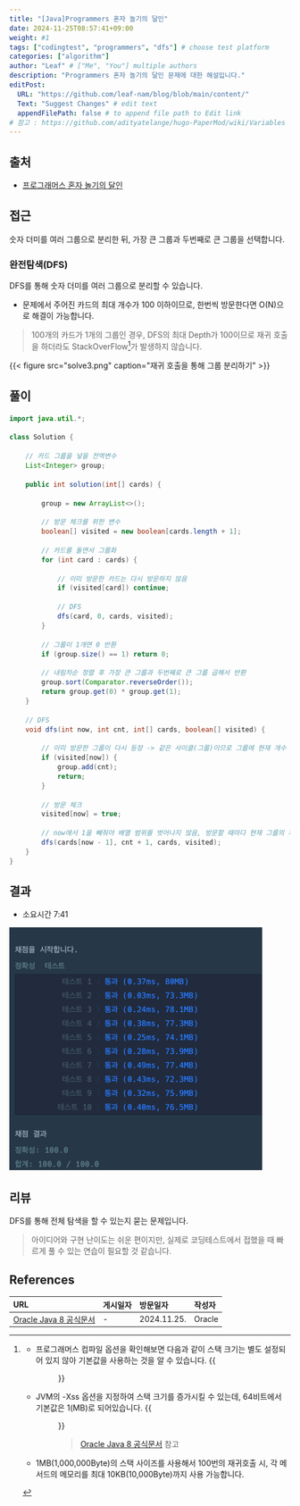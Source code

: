 ```yaml
---
title: "[Java]Programmers 혼자 놀기의 달인"
date: 2024-11-25T08:57:41+09:00
weight: #1
tags: ["codingtest", "programmers", "dfs"] # choose test platform
categories: ["algorithm"]
author: "Leaf" # ["Me", "You"] multiple authors
description: "Programmers 혼자 놀기의 달인 문제에 대한 해설입니다."
editPost:
  URL: "https://github.com/leaf-nam/blog/blob/main/content/"
  Text: "Suggest Changes" # edit text
  appendFilePath: false # to append file path to Edit link
# 참고 : https://github.com/adityatelange/hugo-PaperMod/wiki/Variables
---
```


## 출처

- [프로그래머스 혼자 놀기의 달인](https://school.programmers.co.kr/learn/courses/30/lessons/131130#)

## 접근

숫자 더미를 여러 그룹으로 분리한 뒤, 가장 큰 그룹과 두번째로 큰 그룹을 선택합니다.

### 완전탐색(DFS)

DFS를 통해 숫자 더미를 여러 그룹으로 분리할 수 있습니다.

- 문제에서 주어진 카드의 최대 개수가 100 이하이므로, 한번씩 방문한다면 O(N)으로 해결이 가능합니다.

> 100개의 카드가 1개의 그룹인 경우, DFS의 최대 Depth가 100이므로 재귀 호출을 하더라도 StackOverFlow[^1]가 발생하지 않습니다.

{{< figure src="solve3.png" caption="재귀 호출을 통해 그룹 분리하기" >}}

## 풀이

```java
import java.util.*;

class Solution {

    // 카드 그룹을 넣을 전역변수
    List<Integer> group;

    public int solution(int[] cards) {

        group = new ArrayList<>();

        // 방문 체크를 위한 변수
        boolean[] visited = new boolean[cards.length + 1];

        // 카드를 돌면서 그룹화
        for (int card : cards) {

            // 이미 방문한 카드는 다시 방문하지 않음
            if (visited[card]) continue;

            // DFS
            dfs(card, 0, cards, visited);
        }

        // 그룹이 1개면 0 반환
        if (group.size() == 1) return 0;

        // 내림차순 정렬 후 가장 큰 그룹과 두번째로 큰 그룹 곱해서 반환
        group.sort(Comparator.reverseOrder());
        return group.get(0) * group.get(1);
    }

    // DFS
    void dfs(int now, int cnt, int[] cards, boolean[] visited) {

        // 이미 방문한 그룹이 다시 등장 -> 같은 사이클(그룹)이므로 그룹에 현재 개수 추가
        if (visited[now]) {
            group.add(cnt);
            return;
        }

        // 방문 체크
        visited[now] = true;

        // now에서 1을 빼줘야 배열 범위를 벗어나지 않음, 방문할 때마다 현재 그룹의 개수 1개씩 추가
        dfs(cards[now - 1], cnt + 1, cards, visited);
    }
}
```

## 결과

- 소요시간 7:41

![result](result.png)

## 리뷰

DFS를 통해 전체 탐색을 할 수 있는지 묻는 문제입니다.

> 아이디어와 구현 난이도는 쉬운 편이지만, 실제로 코딩테스트에서 접했을 때 빠르게 풀 수 있는 연습이 필요할 것 같습니다.

## References

| URL                                                                                            | 게시일자 | 방문일자    | 작성자 |
| :--------------------------------------------------------------------------------------------- | :------- | :---------- | :----- |
| [Oracle Java 8 공식문서](https://docs.oracle.com/javase/8/docs/technotes/tools/unix/java.html) | -        | 2024.11.25. | Oracle |

[^1]:
    - 프로그래머스 컴파일 옵션을 확인해보면 다음과 같이 스택 크기는 별도 설정되어 있지 않아 기본값을 사용하는 것을 알 수 있습니다.
      {{<figure src="solve1.png" caption="프로그래머스 컴파일 옵션">}}
    - JVM의 -Xss 옵션을 지정하여 스택 크기를 증가시킬 수 있는데, 64비트에서 기본값은 1(MB)로 되어있습니다.
      {{<figure src="solve2.png" caption="Java 8의 기본 쓰레드 스택 사이즈">}}

      > [Oracle Java 8 공식문서](https://docs.oracle.com/javase/8/docs/technotes/tools/unix/java.html) 참고

    - 1MB(1,000,000Byte)의 스택 사이즈를 사용해서 100번의 재귀호출 시, 각 메서드의 메모리를 최대 10KB(10,000Byte)까지 사용 가능합니다.
